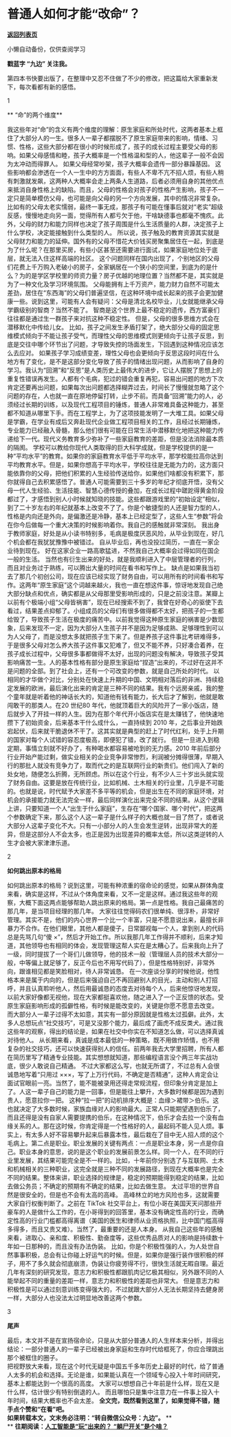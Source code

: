 # 普通人如何才能“改命”？

[**返回列表页**](/gzh/九边)

小懒自动备份，仅供查阅学习

******戳蓝字 **“九边”** 关注我。******

第四本书快要出版了，在整理中又忍不住做了不少的修改，把这篇给大家重新发下，每次看都有新的感悟。

1

 ** “命”的两个维度**

我这些年对“命”的含义有两个维度的理解：原生家庭和所处时代，这两者基本上框住了大部分人的一生。很多人一辈子都摆脱不了原生家庭带来的影响，情绪、习惯、性格，这些大部分都在很小的时候形成了，孩子的成长过程主要受父母的影响。如果父母感情和睦，孩子大概率是一个性格温和型的人，他这辈子一般不会因为太冲动而得罪人。
如果父母经常吵架，孩子大概率会遗传一部分暴躁基因。
这些影响都会渗透在一个人一生中的方方面面，有些人不卑不亢不招人烦，有些人稍有刺激就发飙，这两种人大概率会走上两条人生道路，后者必须用自身的其他优点来抵消自身性格上的缺陷。而且，父母的性格会对孩子的性格产生影响，孩子不一定只是简单模仿父母，也可能是向父母的另一个方向发展，其中的情况非常复杂。
比如有的父母太老实懦弱，最终一事无成，那孩子有可能在懂事后就对“老实”超级反感，慢慢地走向另一面，觉得所有人都亏欠于他，干啥缺德事也都毫不愧疚。此外，父母的财力和能力同样也决定了孩子周围是什么生活质量的人群，决定孩子上什么学校，决定能接触到什么类型的人。
所以说，孩子触及的教育资源其实就是父母财力和能力的延伸。国外有的父母不惜花大价钱买房聚集居住在一起，到底是为了什么呢？在那里买房，有些小区甚至还需要进行面试，如果家庭地位处于底层，就无法入住这样高端的社区。
这个问题同样在国内出现了，个别地区的父母们花费上千万购入老破小的房子，全家蜗居在一个狭小的空间里，到底为的是什么？为的是学区学校里的师资力量？房子优越的地理位置？当然都不是，其实就是为了一种文化及学习环境氛围。
父母能拥有上千万资产，能力财力自然不可能太差劲，居住在“东西海”的父母们普遍坚信，在这种环境中成长起来的孩子会更加健康一些。说到这里，可能有人会有疑问：父母是清北名校毕业，儿女就能继承父母学霸级别的智商？当然不能了。
智商是这个世界上最不稳定的遗传，西方富豪们往往都是通过生一群孩子来对抗这种不稳定性。 但是，父母的很多思维方式会在潜移默化中传给儿女。
比如，孩子之间发生矛盾打架了，绝大部分父母的固定思维模式倾向于不能让孩子受气，而理性父母的思维模式则更倾向于让孩子反思，到底是交往中哪个环节出了问题，才导致失控的场面发生，下回遇到这种情况应该怎么去应对。
如果孩子学习成绩变差，理性父母也会更倾向于反思这段时间在什么地方有了变化，是不是这部分变化导致了孩子的情绪出现问题，从而影响了自身的学习。我认为“回溯”和“反思”是人类历史上最伟大的进步，它让人摆脱了思想上的重复性错误再发生。人都有个毛病，犯过的错会重复再犯，容易出问题的地方下次肯定还要再出问题，如果每次出问题都选择糊弄过去，时间长了慢慢就忽略了这个问题的存在，人也就一直在原地停留打转，止步不前。而具备“回溯”能力的人，必须经过长期的训练，以及现代工程项目的锤炼，普通人非常难具备这种能力，甚至都不知道从哪里下手。而在工程学上，为了这项技能发明了一大堆工具。如果父母是学霸，在学业有成后又奔赴现代企业做工程项目相关的工作，且经过长期锤炼，专业能力已经融入骨髓，那么他们很有可能在日常生活中潜移默化地把这种能力传递给下一代。现代义务教育多少弥补了一些家庭教育的差距，但是没法消除最本质的隔阂。
学校可以教给你现代人类取得的巨大科学成就，但是学校提供的是一种“平均水平”的教育。如果你的家庭教育水平低于平均水平，那学校能拉高你达到平均教育水平。但是，如果你想高于平均水平，学校往往是无能为力的，这方面只能依靠你的父母，把他们积累的人生经验传送给你，如果他们啥都没有积累下，那你就得自己去积累感悟了。普通人可能需要到三十多岁的年纪才彻底开悟，没有父母一代人生经验、生活技能、智慧心德传授的叠加，在成长过程中蹉跎得黄金阶段都过了，才感悟到别人小时候就知晓的技能。这些都跟游戏里的“初始设定”相似，到了二十岁左右的年纪就基本上改变不了了。你是个敏捷型的人还是智力型的人，性格是内向还是外向，是偏激还是冷静，基本上已经定型了，这些人生“参数”将会在你今后做每一个重大决策的时候影响着你。我自己的感触就非常深刻。
我出身于教师家庭，好处是从小读书特别多，毛病是极度厌恶风险，从毕业到现在，好几个机会都在我犹犹豫豫中被错过。
自从毕业后，再也没投过简历，一直在一家企业待到现在。 好在这家企业一路高歌猛进，不然我自己大概率会过得如同在国企一般的生活。
当然也有衍生出来的好处，就是我顺利进入了中层管理者的行列，而且对业务过于熟练，可以腾出大量的时间在看书和写作上。
缺点是如果我当初去了那几个初创公司，现在应该已经实现了财务自由，可以用所有的时间看书和写作。这两年“原生家庭”这个词越来越火，我也一直在想这件事，惊讶地发现自己绝大部分缺点和优点，确实都是从父母那里受影响形成的，只是之前没注意。某瓣上以前有个极端小组“父母皆祸害”，现在已经搜索不到了，我曾在好奇心的驱使下去看过，结果差点抑郁了。小组成员的父母们有很多做得都不太好，把孩子的一生都给毁了，导致孩子生活在极度的痛苦中。以前我觉得这种原生家庭的祸害是少数现象，后来发现不一定，因为大部分人生孩子并不是因为足够成熟、足够理性到可以为人父母了，而是没想太多就把孩子生下来了。但是养孩子这件事比考研难得多，于是很多父母对怎么养大孩子这件事又犯难了，但又不能不养，只好凑合着养，在孩子成长过程中，父母很多事都做得不太好，出现的问题没有解决，导致孩子受其影响痛苦一生。人的基本性格有部分是原生家庭给“捏造”出来的，不过好在这并不是问题的全部。到了社会上，还有一个可改变的参数，就是自己所处的时代。
以相同的才华做个对比，分别处在快速上升期的中国、文明相对落后的非洲、持续稳定发展的欧洲，最后演化出来的肯定是三种不同的结果。我有个远房亲戚，我的整个童年就是听着他的神话长大的，知道他有钱有能力，长大后才了解到，他就是敢闯敢干的那类人。在20
世纪80
年代，他就顶着巨大的风险开了一家小饭店，随后就步入了开挂一样的人生。因为在那个年代开小饭店实在是太赚钱了，他快速地攒下了初始资金，后来基本干什么成什么，一直持续到
2010 年，之后事业开始跌宕起伏，后来就干脆退休不干了。这其实就是典型的赶上了时代红利，处于上升期的国家对每个人试错的容忍度极高，即便犯了错，改了就行。
但是一旦进入到稳定期，事情立刻就不好办了，有种喝水都容易被呛到的无力感。2010
年前后部分行业开始产能过剩，做实业相关的企业竞争非常惨烈，利润被分摊得很薄，早期入行的那批人就没有竞争力了，取而代之的是互联网行业的新贵们。他们闯入了新的处女地，随便怎么折腾，无所顾虑。所以在这个行业，有不少人三十岁出头就实现了财务自由。这要是放在传统行业，比如机械、土木相关的行业里，几乎是不可能的。也就是说，时代赋予大家差不多平等的机会，但是出生在不同的家庭环境，对机会的承接能力就无法完全一样，最后同样演化出来完全不同的结果。从这个逻辑上讲，只要知道一个人“出生于什么家庭”，生存在“哪个国家、哪个时代”，把这两个参数确定下来，那么这个人这一辈子是什么样子的大概也就一目了然了，或者说大部分人这辈子变化不大。只有一小部分人的人生会发生逆转，出现非常大的差异，但是这部分人不会太多，也正是因为出现差异的概率太低，所以这类逆转的人生才会被大家津津乐道。

2

**如何跳出原本的格局**

如何跳出原本的格局？说到这里，可能有种浓重的宿命论的感觉，如果从群体角度来看，确实是这样，不过从个体角度来看，又不一定是这样。通过我这些年的观察，大概下面这两点能够帮助人跳出原来的格局。第一点是性格。我自己最痛苦的那几年，是当项目经理的那几年。
大家往往觉得码农们很单纯、很淳朴，非常好管理。其实不是，他们的内心世界一个比一个丰富，只是不愿意说出来，最擅长非暴力不合作。在他们眼里，其他人都是傻子，日常鄙视每一个人，拿到别人的代码总是先骂几句“傻
×”，然后才开始工作。所以我那几年工作得并不顺利，后来才知道，其他领导也有相同的体会，发现管理这帮人实在是太糟心了。后来我向上升了一级，同时提拔了一个哥们儿做领导，他的技术一般（管理层人员的技术大部分一般，中等偏上就足够了，反正今后也不用写代码了），但是性格特别好，非常外向，跟谁相见都是笑脸相对，待人非常诚恳。
在一次座谈分享的时候他说，他性格本来是属于内向的，但是后来强迫自己不再回避别人的目光，主动和别人打招呼，并且认真聆听他人，然后用最诚恳的态度去对待每个人，后来他惊讶地发现，以前大家好像都无视他，现在大家都挺喜欢他，随之进入了一个正反馈的状态。受原生家庭影响形成的孤僻性格，有时候是能改变的，关键是你愿不愿意去改变。
而大部分人一辈子过得不太如意，其实有一部分原因就是性格太过孤僻。此外，太多人总想玩点“社交技巧”，可是又没那个能力，最后成了画虎不成反类犬。通过我这些年的观察，得出的结论是，如果在社交中你实在不知道怎么做，可以选择真诚对待他人。
从长期来看，真诚是成本最低的一种策略，既不用做作矫情，也不用复杂的社交技巧，还可以快速获得别人的信任。前两年我去大学里招聘，所有人都在简历里写了精通专业技能。其实想想就知道，那些编程语言没个两三年实战功底，很少人敢说自己精通。
不过大家都这么写，也就无所谓了，不过总有人会很诚恳地写着“只用过
×××，写了上万行代码，不确定是否精通”，这种人肯定会让面试官眼前一亮。当然了，能不能被录用还得走常规流程，但印象分肯定是加上了。人这一辈子自己的能力是一回事，但是能往上攀升，大多数时候都是因为遇到贵人，愿意拉你一把。
这种“拉一把”的动机排序大概是：血缘＞裙带＞伯乐。这也就决定了大多数时候，家族血缘对人的影响最大。正常人只能期望遇到伯乐了，而且还得是没有自家人需要提携的伯乐，在这种情况下，伯乐才会去拉一个没有血缘关系的人。那在这时候，你肯定得是一个性格好的人，最起码不能人见人烦。事实上，有太多人好不容易攀升起来后暴露本性，最后栽在了目中无人招人烦的这个毛病上。第二点是职业。职业发展的关键有两点：一点是职业本身，另一点是你自己。职业本身的意思，说的是这个职业的发展前景怎么样。同一个人，在不同的行业里发展，其结果可能完全是不一样的。比如，十年前你分别选了与互联网、土木和机械相关的三种职业，这完全就是三种不同的发展路径，到现在大概率也是完全不同的结果。整体来讲，职业选择的规律是，稳定的预期能得到稳定的结果，比如去做公务员；不确定的预期有不确定的结果，比如去做生意。
太过平坦的世界自然是很安全的，但是也不会有太高的高峰。 高峰林立的地方风险也多，这就需要大家自行权衡判断了。之前在 TikTok
社交平台上，有位小哥在美国天天问那些开豪车的人是做什么工作的，在小哥得到的回答里，基本没有确定性高的行业，而确定性高的行业门槛都高得离谱（美国的医生和律师从业资格执照，比中国门槛高得多得多，而且又贵又难）。当然了，最重要的还是人本身。
从我自己这些年的感触来看，进取心、亲和度、积极性、勤奋度等，这些优秀品质对人的影响是持续数十年如一日那种的，而且没有办法伪装。
比如，你是个积极性强的人，为人处世自然事事积极，总会有让你碰上好运气的时候。但是，如果你是强行装作很积极的样子，用不了多久就会彻底崩溃，伪装让你疲劳得不行，很快生活就无暇自理。最近几年有深刻的研究发现，意志力和积极性都跟肌肉记忆极其相似，另外跟不同的人能举起不同的重量的差距一样，意志力和积极性的差距也非常大。
但是意志力和积极性是可以通过刻意训练变得强大的，不过就跟大部分人无法长期坚持去健身房一样，大部分人也没法太过明显地改善这两个参数。

3

**尾声**

最后，本文并不是在宣扬宿命论，只是从大部分普通人的人生样本来分析，并得出结论：一部分普通人的一辈子已经被出身家庭和生存时代给框死了，你应合理跳出那个被框住的圈子。  
把视野放大来看，现在这个时代无疑是中国五千多年历史上最好的时代，给了普通人太多的机会和选择。无论是谁，如果能认真在一个领域专心投入十年时间研究，基本上都能达到一个很高的高度。
大家可以想想自己十年前是什么样，现在又是什么样，估计很少有特别倒退的人。 而且哪怕只是集中注意力在一件事上投入十年时间，结果大概率也不会太差。
**全文完，既然看到这里了，如果觉得不错，随手点个赞和“在看”吧。**  
 **如果转载本文，文末务必注明：“转自微信公众号：九边”。** **  
**
**往期阅读：[人工智能是“玩”出来的？](http://mp.weixin.qq.com/s?__biz=MzUzMjY0NDY4Ng==&mid=2247499600&idx=1&sn=7b5020ae65c159267a7c0d9730a3ff92&chksm=fab2a971cdc520676608f7054cd5aa647a6f305681adee0fff09b163a59f848ad16e723d2488&scene=21#wechat_redirect)**[
**“躺尸开关”是个啥？**](http://mp.weixin.qq.com/s?__biz=MzUzMjY0NDY4Ng==&mid=2247499596&idx=1&sn=54c7636a37404c612d41879e5c7d235a&chksm=fab2a96dcdc5207b84ac0092b3cec2dcb39c8772f4432f143c5c44f0728e3ec136b78f9c25aa&scene=21#wechat_redirect)  

